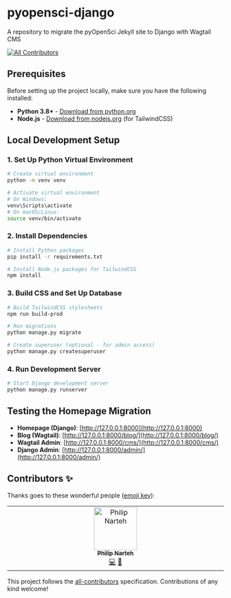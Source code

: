 # pyopensci-django

A repository to migrate the pyOpenSci Jekyll site to Django with Wagtail CMS

<!-- ALL-CONTRIBUTORS-BADGE:START - Do not remove or modify this section -->
[![All Contributors](https://img.shields.io/badge/all_contributors-1-orange.svg?style=flat-square)](#contributors-)
<!-- ALL-CONTRIBUTORS-BADGE:END -->

## Prerequisites

Before setting up the project locally, make sure you have the following installed:

- **Python 3.8+** - [Download from python.org](https://www.python.org/downloads/)
- **Node.js** - [Download from nodejs.org](https://nodejs.org/) (for TailwindCSS)

## Local Development Setup

### 1. Set Up Python Virtual Environment

```bash
# Create virtual environment
python -m venv venv

# Activate virtual environment
# On Windows:
venv\Scripts\activate
# On macOS/Linux:
source venv/bin/activate
```

### 2. Install Dependencies

```bash
# Install Python packages
pip install -r requirements.txt

# Install Node.js packages for TailwindCSS
npm install
```

### 3. Build CSS and Set Up Database

```bash
# Build TailwindCSS stylesheets
npm run build-prod

# Run migrations
python manage.py migrate

# Create superuser (optional - for admin access)
python manage.py createsuperuser
```

### 4. Run Development Server

```bash
# Start Django development server
python manage.py runserver
```

## Testing the Homepage Migration

- **Homepage (Django)**: [http://127.0.0.1:8000](http://127.0.0.1:8000)
- **Blog (Wagtail)**: [http://127.0.0.1:8000/blog/](http://127.0.0.1:8000/blog/)
- **Wagtail Admin**: [http://127.0.0.1:8000/cms/](http://127.0.0.1:8000/cms/)
- **Django Admin**: [http://127.0.0.1:8000/admin/](http://127.0.0.1:8000/admin/)

## Contributors ✨

Thanks goes to these wonderful people ([emoji key](https://allcontributors.org/docs/en/emoji-key)):

<!-- ALL-CONTRIBUTORS-LIST:START - Do not remove or modify this section -->
<!-- prettier-ignore-start -->
<!-- markdownlint-disable -->
<table>
  <tbody>
    <tr>
      <td align="center" valign="top" width="14.28%"><a href="https://www.philipnarteh.me/"><img src="https://avatars.githubusercontent.com/u/43896066?v=4?s=100" width="100px;" alt="Philip Narteh"/><br /><sub><b>Philip Narteh</b></sub></a><br /><a href="https://github.com/pyOpenSci/pyopensci-django/commits?author=Phinart98" title="Code">💻</a> <a href="https://github.com/pyOpenSci/pyopensci-django/pulls?q=is%3Apr+reviewed-by%3APhinart98" title="Reviewed Pull Requests">👀</a></td>
    </tr>
  </tbody>
</table>

<!-- markdownlint-restore -->
<!-- prettier-ignore-end -->

<!-- ALL-CONTRIBUTORS-LIST:END -->

This project follows the [all-contributors](https://github.com/all-contributors/all-contributors) specification. Contributions of any kind welcome!

